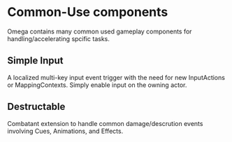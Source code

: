 # Common-Use components
Omega contains many common used gameplay components for handling/accelerating spcific tasks.

## Simple Input
A localized multi-key input event trigger with the need for new InputActions or MappingContexts. Simply enable input on the owning actor.

## Destructable
Combatant extension to handle common damage/descrution events involving Cues, Animations, and Effects.